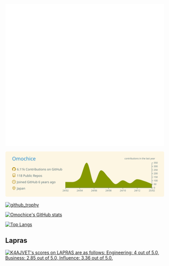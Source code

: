 ![Metrics](./metrics.svg)

[![](https://raw.githubusercontent.com/Omochice/Omochice/main/profile-summary-card-output/solarized/0-profile-details.svg)](https://github.com/vn7n24fzkq/github-profile-summary-cards)

[![github_trophy](https://github-profile-trophy.vercel.app/?username=Omochice&row=1&column=8)](https://github-profile-trophy.vercel.app/?username=Omochice&row=1&column=8)

[![Omochice's GitHub stats](https://github-readme-stats.vercel.app/api?username=Omochice&theme=solarized-light)](https://github.com/Omochice/github-readme-stats)

[![Top Langs](https://github-readme-stats.vercel.app/api/top-langs/?username=Omochice&layout=donut-vertical&theme=solarized-light)](https://github.com/anuraghazra/github-readme-stats)


## Lapras

<!--START_SECTION:lapras-card-->
<p ><a href="https://lapras.com/public/K4AJVET" target="_blank" rel="noopener noreferrer"><img alt="K4AJVET's scores on LAPRAS are as follows: Engineering: 4 out of 5.0, Business: 2.85 out of 5.0, Influence: 3.36 out of 5.0." src="https://lapras-card-generator.vercel.app/api/svg?e=4&b=2.85&i=3.36&b1=%23767676&b2=%23e1e1e1&i1=%23888888&i2=%23cccccc&l=en" width="400" ></a></p>
<!--END_SECTION:lapras-card-->

